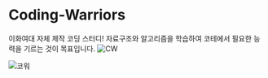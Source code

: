 # Coding-Warriors
이화여대 자체 제작 코딩 스터디!
자료구조와 알고리즘을 학습하여 코테에서 필요한 능력을 기르는 것이 목표입니다.
![CW](https://github.com/jiuumm/Coding-Warriors/assets/129494557/c10c2f66-f234-4d28-a397-c8477e24c605)


![코워](https://github.com/jiuumm/Coding-Warriors/assets/129347578/dc573679-3362-4843-a7fa-ae4c342eec06)
